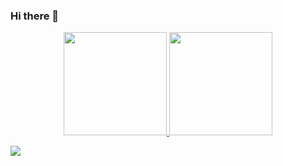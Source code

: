 ### Hi there 👋

<!--
**Reyhan05/Reyhan05** is a ✨ _special_ ✨ repository because its `README.md` (this file) appears on your GitHub profile.

Here are some ideas to get you started:

- 🔭 I’m currently working on ...
- 🌱 I’m currently learning ...
- 👯 I’m looking to collaborate on ...
- 🤔 I’m looking for help with ...
- 💬 Ask me about ...
- 📫 How to reach me: ...
- 😄 Pronouns: ...
- ⚡ Fun fact: ...
-->


<p align="center">
  <a href="https://github.com/Reyhan05" target="_blank">
    <img src="https://github-readme-stats.vercel.app/api?username=Reyhan05&show_icons=true&bg_color=CEE5D0&text_color=9D9D9D&border_color=444" height="165">
  </a>

  <a href="https://github.com/Reyhan05" target="_blank">
    <img src="https://github-readme-stats.vercel.app/api/top-langs/?username=Reyhan05&layout=compact&bg_color=CEE5D0&text_color=9D9D9D&border_color=444&hide=objective-c,swift"  height="165">
  </a>
  <br>
</p>

<a href="https://github.com/Reyhan05/NewsApp">
  <img align="center" src="https://github-readme-stats.vercel.app/api/pin/?username=Reyhan05&repo=NewsApp" />
</a>
